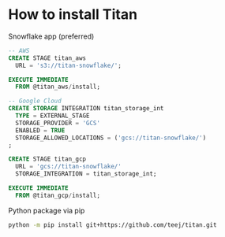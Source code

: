 # How to install Titan

Snowflake app (preferred)

```SQL
-- AWS
CREATE STAGE titan_aws
  URL = 's3://titan-snowflake/';

EXECUTE IMMEDIATE
  FROM @titan_aws/install;

-- Google Cloud
CREATE STORAGE INTEGRATION titan_storage_int
  TYPE = EXTERNAL_STAGE
  STORAGE_PROVIDER = 'GCS'
  ENABLED = TRUE
  STORAGE_ALLOWED_LOCATIONS = ('gcs://titan-snowflake/')
;

CREATE STAGE titan_gcp
  URL = 'gcs://titan-snowflake/'
  STORAGE_INTEGRATION = titan_storage_int;

EXECUTE IMMEDIATE
  FROM @titan_gcp/install;
```


Python package via pip

```sh
python -m pip install git+https://github.com/teej/titan.git
```